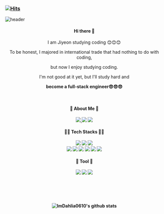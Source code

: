 ### [![Hits](https://hits.seeyoufarm.com/api/count/incr/badge.svg?url=https%3A%2F%2Fgithub.com%2FImDahlia0610%2Fhit-counter&count_bg=%23E0F5B1&title_bg=%239EC62A&icon=waze.svg&icon_color=%23FFFFFF&title=hits&edge_flat=false)](https://hits.seeyoufarm.com)

![header](https://capsule-render.vercel.app/api?type=egg&color=auto&height=300&section=header&text=Jiyeon's%20Coding%20Diary&fontSize=40&)


<div align=center>


#### Hi there 👋

I am Jiyeon studying coding 😊😊😊 

To be honest, I majored in international trade that had nothing to do with coding, 

but now I enjoy studying coding.

I'm not good at it yet, but I'll study hard and 

<b>become a full-stack engineer😎😎😎<b>
<br><br><br>

#### 🌼 About Me 🌼
<div>
<a href="https://www.instagram.com/imflower0610/" target="_blank">
<img src="https://img.shields.io/badge/Instagram-E4405F?style=flat-squre&logo=Instagram&logoColor=white">

<a href="https://imflower0610.blogspot.com/" target="_blank">
<img src="https://img.shields.io/badge/Blogger-FF5722?style=flat-squre&logo=Blogger&logoColor=white"/></a>

<a href="https://www.facebook.com/profile.php?id=100086569026206" target="_blank">
<img src="https://img.shields.io/badge/Facebook-1877F2?style=flat-squre&logo=Facebook&logoColor=white"/></a>
</div>



#### 🌼🌼 Tech Stacks 🌼🌼
<div>
<img src="https://img.shields.io/badge/JavaScript-F7DF1E?style=for-the-badge&logo=JavaScript&logoColor=white"/></a>
<img src="https://img.shields.io/badge/css3-1572B6?style=for-the-badge&logo=css3&logoColor=white"/></a>
<img src="https://img.shields.io/badge/HTML5-E34F26?style=for-the-badge&logo=HTML5&logoColor=white"/></a>
</div>

<div>
<img src="https://img.shields.io/badge/MySQL-4169E1?style=for-the-badge&logo=MySQL&logoColor=white"/></a>
<img src="https://img.shields.io/badge/Spring-6DB33F?style=for-the-badge&logo=Spring&logoColor=white"/></a>
<img src="https://img.shields.io/badge/Java-1877F2?style=for-the-badge&logo=Java&logoColor=white"/></a>
<img src="https://img.shields.io/badge/c-A8B9CC?style=for-the-badge&logo=c&logoColor=white"/></a>
<img src="https://img.shields.io/badge/c++-00599C?style=for-the-badge&logo=c++&logoColor=white"/></a>
<img src="https://img.shields.io/badge/Python-3776AB?style=for-the-badge&logo=Python&logoColor=white"/></a>
</div>



#### 🌷 Tool 🌷
<img src="https://img.shields.io/badge/Visual Studio Code-007ACC?style=flat-squre&logo=Visual Studio Code&logoColor=white"/></a>
<img src="https://img.shields.io/badge/Visual Studio-5C2D91?style=flat-squre&logo=Visual Studio &logoColor=white"/></a>
<img src="https://img.shields.io/badge/Eclipse IDE-2C2255?style=flat-squre&logo=Eclipse IDE&logoColor=white"/></a>

### 
</div>

<br><br><br>

<div align = center>

![ImDahlia0610's github stats](https://github-readme-stats.vercel.app/api?username=ImDahlia0610&show_icons=true)



</div>

<!--
**ImDahlia0610/ImDahlia0610** is a ✨ _special_ ✨ repository because its `README.md` (this file) appears on your GitHub profile.

Here are some ideas to get you started:

- 🔭 I’m currently working on ...
- 🌱 I’m currently learning ...
- 👯 I’m looking to collaborate on ...
- 🤔 I’m looking for help with ...
- 💬 Ask me about ...
- 📫 How to reach me: ...
- 😄 Pronouns: ...
- ⚡ Fun fact: ...
-->

